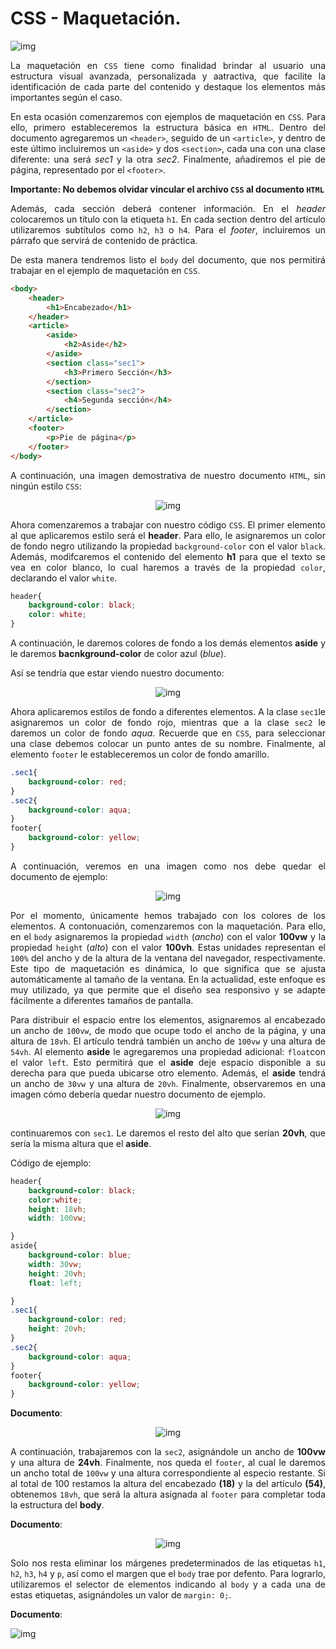 <div style="text-align: justify">

# CSS - Maquetación.

<div style="text-aling: center">

![img](Imagenes/imagen1.png)

</div>

La maquetación en `CSS` tiene como finalidad brindar al usuario una estructura visual avanzada, personalizada y aatractiva, que facilite la identificación de cada parte del contenido y destaque los elementos más importantes según el caso.

En esta ocasión comenzaremos con ejemplos de maquetación en `CSS`. Para ello, primero estableceremos la estructura básica en `HTML`. Dentro del documento agregaremos un `<header>`, seguido de un `<article>`, y dentro de este último incluiremos un `<aside>` y dos `<section>`, cada una con una clase diferente: una será *sec1* y la otra *sec2*. Finalmente, añadiremos el pie de página, representado por el `<footer>`.

**Importante: No debemos olvidar vincular el archivo `CSS` al documento `HTML`**

Además, cada sección deberá contener información. En el *header* colocaremos un título con la etiqueta `h1`. En cada section dentro del artículo utilizaremos subtítulos como `h2`, `h3` o `h4`. Para el *footer*, incluiremos un párrafo que servirá de contenido de práctica.

De esta manera tendremos listo el `body` del documento, que nos permitirá trabajar en el ejemplo de maquetación en `CSS`.

```HTML
<body>
    <header>
        <h1>Encabezado</h1>
    </header>
    <article>
        <aside>
            <h2>Aside</h2>
        </aside>
        <section class="sec1">
            <h3>Primero Sección</h3>
        </section>
        <section class="sec2">
            <h4>Segunda sección</h4>
        </section>
    </article>
    <footer>
        <p>Pie de página</p>
    </footer>
</body>
```

A continuación, una imagen demostrativa de nuestro documento `HTML`, sin ningún estilo `CSS`:

<div style="text-align: center">

![img](Imagenes/imagen2.png)

</div>

Ahora comenzaremos a trabajar con nuestro código `CSS`. El primer elemento al que aplicaremos estilo será el **header**. Para ello, le asignaremos un color de fondo negro utilizando la propiedad `background-color` con el valor `black`. Además, modifcaremos el contenido del elemento **h1** para que el texto se vea en color blanco, lo cual haremos a través de la propiedad `color`, declarando el valor  `white`.

```CSS
header{
    background-color: black;
    color: white;
}
```

A continuación, le daremos colores de fondo a los demás elementos **aside** y le daremos **bacnkground-color** de color azul (*blue*).

Así se tendría que estar viendo nuestro documento:

<div style="text-align: center">

![img](Imagenes/imagen3.png)

</div>

Ahora aplicaremos estilos de fondo a diferentes elementos. A la clase `sec1`le asignaremos un color de fondo rojo, mientras que a la clase `sec2` le daremos un color de fondo *aqua*. Recuerde que en `CSS`, para seleccionar una clase debemos colocar un punto antes de su nombre. Finalmente, al elemento `footer` le estableceremos un color de fondo amarillo.

```CSS
.sec1{
    background-color: red;
}
.sec2{
    background-color: aqua;
}
footer{
    background-color: yellow;
}
```

A continuación, veremos en una imagen como nos debe quedar el documento de ejemplo:

<div style="text-align: center">

![img](Imagenes/imagen4.png)

</div>

Por el momento, únicamente hemos trabajado con los colores de los elementos. A contonuación, comenzaremos con la maquetación. Para ello, en el `body` asignaremos la propiedad `width` (*ancho*) con el valor **100vw** y la propiedad `height` (*alto*) con el valor **100vh**. Estas unidades representan el `100%` del ancho y de la altura de la ventana del navegador, respectivamente. Este tipo de maquetación es dinámica, lo que significa que se ajusta automáticamente al tamaño de la ventana. En la actualidad, este enfoque es muy utilizado, ya que permite que el diseño sea responsivo y se adapte fácilmente a diferentes tamaños de pantalla.

Para distribuir el espacio entre los elementos, asignaremos al encabezado un ancho de `100vw`, de modo que ocupe todo el ancho de la página, y una altura de `18vh`. El artículo tendrá también un ancho de `100vw` y una altura de `54vh`. Al elemento **aside** le agregaremos una propiedad adicional: `float`con el valor `left`. Esto permitirá que el **aside** deje espacio disponible a su derecha para que pueda ubicarse otro elemento. Además, el **aside** tendrá un ancho de `30vw` y una altura de `20vh`. Finalmente, observaremos en una imagen cómo debería quedar nuestro documento de ejemplo.

<div style="text-align: center">

![img](Imagenes/imagen5.png)

</div>

continuaremos con `sec1`. Le daremos el resto del alto que serían **20vh**, que sería la misma altura que el **aside**.

Código de ejemplo:

```CSS
header{
    background-color: black;
    color:white;
    height: 18vh;
    width: 100vw;

}
aside{
    background-color: blue;
    width: 30vw;
    height: 20vh;
    float: left;

}
.sec1{
    background-color: red;
    height: 20vh;
}
.sec2{
    background-color: aqua;
}
footer{
    background-color: yellow;
}
```
**Documento**:

<div style="text-align: center">

![img](Imagenes/imagen6.png)

</div>

A continuación, trabajaremos con la `sec2`, asignándole un ancho de **100vw** y una altura de **24vh**. Finalmente,  nos queda el `footer`,
al cual le daremos un ancho total de `100vw` y una altura correspondiente al especio restante. Si al total de 100 restamos la altura del encabezado **(18)** y la del artículo **(54)**, obtenemos `18vh`, que será la altura asignada al `footer` para completar toda la estructura del **body**.

**Documento**:

<div style="text-align: center">

![img](Imagenes/imagen7.png)

</div>

Solo nos resta eliminar los márgenes predeterminados de las etiquetas `h1`, `h2`, `h3`, `h4` y `p`, así como el margen que el `body` trae por defento. Para lograrlo, utilizaremos el selector de elementos indicando al `body` y a cada una de estas etiquetas, asignándoles un valor de `margin: 0;`.

**Documento**:

<div style="text-align">

![img](Imagenes/imagen8.png)

</div>
</div>